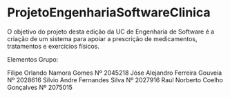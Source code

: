 # ProjetoEngenhariaSoftwareClinica

O objetivo do projeto desta edição da UC de Engenharia de Software é a criação de um sistema para apoiar a prescrição de medicamentos, tratamentos e exercícios físicos.

Elementos Grupo:

Filipe Orlando Namora Gomes Nº 2045218
Jóse Alejandro Ferreira Gouveia Nº 2028616
Sílvio Andre Fernandes Silva Nº 2027916
Raul Norberto Coelho Gonçalves Nº 2075015
